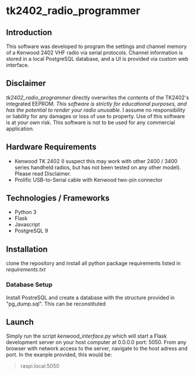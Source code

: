 # tk2402_radio_programmer

## Introduction
This software was developed to program the settings and channel memory of a Kenwood 2402 VHF radio via serial protocols. Channel information is stored in a local PostgreSQL database, and a UI is provided via custom web interface.

## Disclaimer
*tk2402_radio_programmer* directly overwrites the contents of the TK2402's integrated EEPROM. *This software is strictly for _educational_ purposes, and has the potential to render your radio unusable.* I assume no responsibility or liability for any damages or loss of use to property. Use of this software is at your own risk. This software is not to be used for any commercial application. 

## Hardware Requirements
- Kenwood TK 2402 (I suspect this may work with other 2400 / 3400 series handheld radios, but has not been tested on any other model).  Please read Disclaimer.
- Prolific USB-to-Serial cable with Kenwood two-pin connector

## Technologies / Frameworks
- Python 3
- Flask
- Javascript
- PostgreSQL 9

## Installation
clone the repository and install all python package requirements listed in *requirements.txt*
### Database Setup
Install PostreSQL and create a database with the structure provided in "pg_dump.sql".  This can be reconstituted

## Launch
Simply run the script *kenwood_interface.py* which will start a Flask development server on your host computer at 0.0.0.0 port: 5050.
From any browser with network access to the server, navigate to the host adress and port. In the exanple provided, this would be:
> raspi.local:5050



